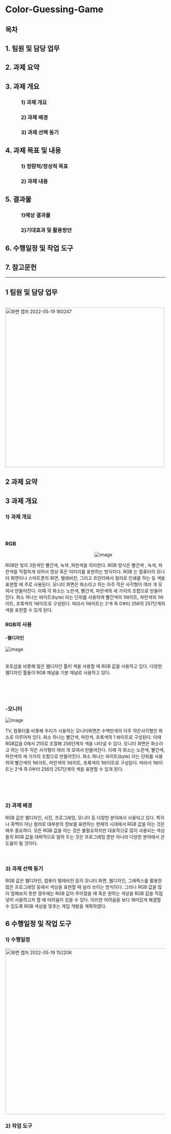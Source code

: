 # Color-Guessing-Game
## 목차
## 1. 팀원 및 담당 업무 
## 2. 과제 요약
## 3. 과제 개요 
###    1) 과제 개요
###    2) 과제 배경 
###    3) 과제 선택 동기
## 4. 과제 목표 및 내용
###    1) 정량적/정성적 목표 
###    2) 과제 내용 
## 5. 결과물
###    1)예상 결과물
###    2)기대효과 및 활용방안 
## 6. 수행일정 및 작업 도구 
## 7. 참고문헌
---
## 1 팀원 및 담당 업무 
            <img width="500" alt="화면 캡처 2022-05-19 160247" src="https://user-images.githubusercontent.com/102898911/169230741-f6007483-a7a2-4d75-b413-61f903a6c7fb.png">


## 2 과제 요약 



## 3 과제 개요 
### 1) 과제 개요 <br/> <br/> <br/>    


### RGB               


                    ![image](https://user-images.githubusercontent.com/102898911/169229250-0d13dece-59d4-4420-89d4-d4190b376c60.png)

RGB란 빛의 3원색인 빨간색, 녹색 ,파란색을 의미한다. RGB 방식은 빨간색 , 녹색, 파란색을 적절하게 섞어서 영상 혹은 이미지를 표현하는 방식이다. RGB 는 컴퓨터의 모니터 화면이나 스마트폰의 화면, 텔레비전, 그리고 프린터에서 컬러로 인쇄를 하는 등 색을 표현할 때 주로 사용된다. 모니터 화면은 화소라고 하는 아주 작은 사각형이 여러 개 모여서 만들어진다. 이때 각 화소는 노란색, 빨간색, 파란색의 세 가지의 조합으로 만들어진다. 화소 하나는 바이트(byte) 라는 단위를 사용하여 빨간색의 1바이트, 파란색의 1바이트, 초록색의 1바이트로 구성된다. 따라서 1바이트는 2^8 즉 0부터 256의 257단계의 색을 표현할 수 있게 된다. 


### RGB의 사용
#### -웹디자인
![image](https://user-images.githubusercontent.com/102898911/169234124-48b323d8-8768-48c3-93bc-8cc93773d558.png) <br/><br/><br/>
포토샵을 비롯해 많은 웹디자인 툴이 색을 사용할 때 RGB 값을 사용하고 있다. 다양한 웹디자인 툴들이 RGB 채널을 기본 채널로 사용하고 있다.<br/><br/><br/>  <br/><br/>

### -모니터 

![image](https://user-images.githubusercontent.com/102898911/169234459-58ecf4ca-5ce0-4555-b02e-921becab586f.png)

TV, 컴퓨터를 비롯해 우리가 사용하는 모니터화면은 수백만개의 아주 작은사각형인 화소로 이루어져 있다. 화소 하나는 빨간색, 파란색, 초록색의 1 바이트로 구성된다. 이때 RGB값을 0에서 255로 조절해 256단계의 색을 나타낼 수 있다. 모니터 화면은 화소라고 하는 아주 작은 사각형이 여러 개 모여서 만들어진다. 이때 각 화소는 노란색, 빨간색, 파란색의 세 가지의 조합으로 만들어진다. 화소 하나는 바이트(byte) 라는 단위를 사용하여 빨간색의 1바이트, 파란색의 1바이트, 초록색의 1바이트로 구성된다. 따라서 1바이트는 2^8 즉 0부터 256의 257단계의 색을 표현할 수 있게 된다.<br/><br/><br/><br/><br/>

### 2) 과제 배경

RGB 값은 웹디자인, 사진, 프로그래밍, 모니터 등 다양한 분야에서 사용되고 있다. 특히나 흑백이 아닌 컬러로 대부분의 정보를 표현하는 현재의 시대에서 RGB 값을 아는 것은 매우 중요하다. 모든 RGB 값을 아는 것은 불필요하지만 대표적으로 많이 사용되는 색상들의 RGB 값을 대략적으로 알아 두는 것은 프로그래밍 뿐만 아니라 다양한 분야에서 큰 도움이 될 것이다.<br/><br/><br/> 

### 3) 과제 선택 동기 

RGB 값은 웹디자인, 컴퓨터 텔레비전 등의 모니터 화면, 웹디자인, 그래픽스를 활용한 많은 프로그래밍 등에서 색상을 표현할 때 널리 쓰이는 방식이다. 그러나 RGB 값을 많이 접해보지 못한 경우에는 RGB 값이 주어졌을 때 혹은 원하는 색상을 RGB 값을 직접 넣어 사용하고자 할 때 어려움이 있을 수 있다. 이러한 어려움을 보다 재미있게 해결할 수 있도록 RGB 색상을 맞추는 게임 개발을 계획하였다. 




















## 6 수행일정 및 작업 도구 

### 1) 수행일정 



<img width="519" alt="화면 캡처 2022-05-19 152206" src="https://user-images.githubusercontent.com/102898911/169237154-ff1798b4-f4a1-4ebc-92bb-a18f265eff16.png">



### 2) 작업 도구 











